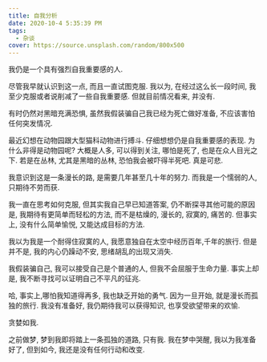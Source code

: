 ```yaml
---
title: 自我分析
date: 2020-10-4 5:35:39 PM
tags:
  - 杂谈
cover: https://source.unsplash.com/random/800x500
---
```


我仍是一个具有强烈自我重要感的人.

尽管我早就认识到这一点, 而且一直试图克服. 我以为, 在经过这么长一段时间, 我至少克服或者说削减了一些自我重要感.
但就目前情况看来, 并没有.

有时仍然对黑暗充满恐惧, 虽然我假装骗自己我已经为死亡做好准备, 不应该害怕任何突发情况.

最近幻想在动物园跟大型猫科动物进行搏斗. 仔细想想仍是自我重要感的表现. 为什么非得是动物园呢? 大概是人多, 可以得到关注, 哪怕是死了, 也是在众人目光之下. 若是在丛林, 尤其是黑暗的丛林, 恐怕我会被吓得半死吧. 真是可悲.

我意识到这是一条漫长的路, 是需要几年甚至几十年的努力. 而我是一个懦弱的人, 只期待不劳而获.

我一直在思考如何克服, 但其实我自己早已知道答案, 仍不断探寻其他可能的原因是, 我期待有更简单而轻松的方法, 而不是枯燥的, 漫长的, 寂寞的, 痛苦的. 但事实上, 没有什么简单愉悦, 又能达成目标的方法.

我以为我是一个耐得住寂寞的人, 我愿意独自在太空中经历百年,千年的旅行. 但是并不是, 我的内心仍躁动不安, 思绪胡乱的出现又消失.

我假装骗自己, 我可以接受自己是个普通的人, 但我不会屈服于生命力量. 事实上却是, 我不断寻找可以证明自己不平凡的征兆.

哈, 事实上,哪怕我知道得再多, 我也缺乏开始的勇气. 因为一旦开始, 就是漫长而孤独的旅行. 我没有准备好, 我仍期待我可以获得知识, 也享受欲望带来的欢愉.

贪婪如我. 

之前做梦, 梦到我即将踏上一条孤独的道路, 只有我. 我在梦中哭醒, 我以为我准备好了, 但到如今, 我还是没有任何行动和改变.